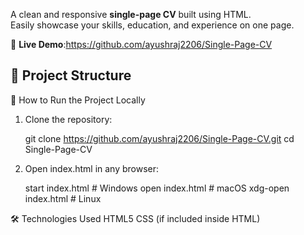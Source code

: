 

A clean and responsive **single-page CV** built using HTML.  
Easily showcase your skills, education, and experience on one page.

🔗 **Live Demo**:https://github.com/ayushraj2206/Single-Page-CV

## 📂 Project Structure

 🚀 How to Run the Project Locally

1. Clone the repository:

   git clone https://github.com/ayushraj2206/Single-Page-CV.git
   cd Single-Page-CV
2. Open index.html in any browser:

    start index.html       # Windows
    open index.html        # macOS
    xdg-open index.html    # Linux

🛠️ Technologies Used
HTML5
CSS (if included inside HTML)
